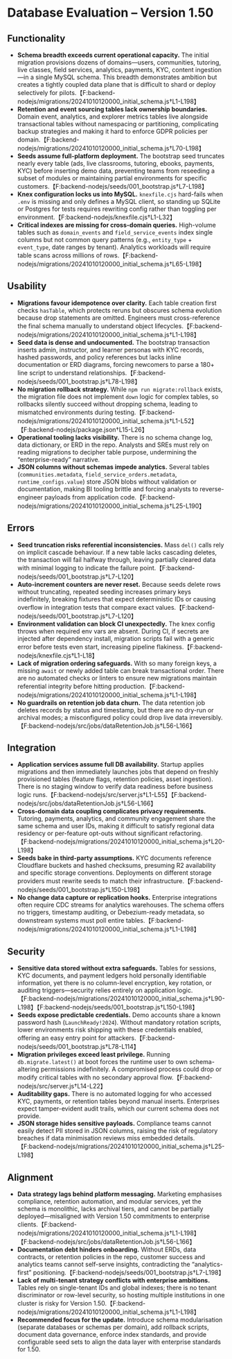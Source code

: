 # Database Evaluation – Version 1.50

## Functionality
- **Schema breadth exceeds current operational capacity.** The initial migration provisions dozens of domains—users, communities, tutoring, live classes, field services, analytics, payments, KYC, content ingestion—in a single MySQL schema. This breadth demonstrates ambition but creates a tightly coupled data plane that is difficult to shard or deploy selectively for pilots.【F:backend-nodejs/migrations/20241010120000_initial_schema.js†L1-L198】
- **Retention and event sourcing tables lack ownership boundaries.** Domain event, analytics, and explorer metrics tables live alongside transactional tables without namespacing or partitioning, complicating backup strategies and making it hard to enforce GDPR policies per domain.【F:backend-nodejs/migrations/20241010120000_initial_schema.js†L70-L198】
- **Seeds assume full-platform deployment.** The bootstrap seed truncates nearly every table (ads, live classrooms, tutoring, ebooks, payments, KYC) before inserting demo data, preventing teams from reseeding a subset of modules or maintaining partial environments for specific customers.【F:backend-nodejs/seeds/001_bootstrap.js†L7-L198】
- **Knex configuration locks us into MySQL.** `knexfile.cjs` hard-fails when `.env` is missing and only defines a MySQL client, so standing up SQLite or Postgres for tests requires rewriting config rather than toggling per environment.【F:backend-nodejs/knexfile.cjs†L1-L32】
- **Critical indexes are missing for cross-domain queries.** High-volume tables such as `domain_events` and `field_service_events` index single columns but not common query patterns (e.g., `entity_type` + `event_type`, date ranges by tenant). Analytics workloads will require table scans across millions of rows.【F:backend-nodejs/migrations/20241010120000_initial_schema.js†L65-L198】

## Usability
- **Migrations favour idempotence over clarity.** Each table creation first checks `hasTable`, which protects reruns but obscures schema evolution because drop statements are omitted. Engineers must cross-reference the final schema manually to understand object lifecycles.【F:backend-nodejs/migrations/20241010120000_initial_schema.js†L1-L198】
- **Seed data is dense and undocumented.** The bootstrap transaction inserts admin, instructor, and learner personas with KYC records, hashed passwords, and policy references but lacks inline documentation or ERD diagrams, forcing newcomers to parse a 180+ line script to understand relationships.【F:backend-nodejs/seeds/001_bootstrap.js†L78-L198】
- **No migration rollback strategy.** While `npm run migrate:rollback` exists, the migration file does not implement `down` logic for complex tables, so rollbacks silently succeed without dropping schema, leading to mismatched environments during testing.【F:backend-nodejs/migrations/20241010120000_initial_schema.js†L1-L52】【F:backend-nodejs/package.json†L15-L26】
- **Operational tooling lacks visibility.** There is no schema change log, data dictionary, or ERD in the repo. Analysts and SREs must rely on reading migrations to decipher table purpose, undermining the “enterprise-ready” narrative.
- **JSON columns without schemas impede analytics.** Several tables (`communities.metadata`, `field_service_orders.metadata`, `runtime_configs.value`) store JSON blobs without validation or documentation, making BI tooling brittle and forcing analysts to reverse-engineer payloads from application code.【F:backend-nodejs/migrations/20241010120000_initial_schema.js†L25-L190】

## Errors
- **Seed truncation risks referential inconsistencies.** Mass `del()` calls rely on implicit cascade behaviour. If a new table lacks cascading deletes, the transaction will fail halfway through, leaving partially cleared data with minimal logging to indicate the failure point.【F:backend-nodejs/seeds/001_bootstrap.js†L7-L120】
- **Auto-increment counters are never reset.** Because seeds delete rows without truncating, repeated seeding increases primary keys indefinitely, breaking fixtures that expect deterministic IDs or causing overflow in integration tests that compare exact values.【F:backend-nodejs/seeds/001_bootstrap.js†L7-L120】
- **Environment validation can block CI unexpectedly.** The knex config throws when required env vars are absent. During CI, if secrets are injected after dependency install, migration scripts fail with a generic error before tests even start, increasing pipeline flakiness.【F:backend-nodejs/knexfile.cjs†L1-L18】
- **Lack of migration ordering safeguards.** With so many foreign keys, a missing `await` or newly added table can break transactional order. There are no automated checks or linters to ensure new migrations maintain referential integrity before hitting production.【F:backend-nodejs/migrations/20241010120000_initial_schema.js†L1-L198】
- **No guardrails on retention job data churn.** The data retention job deletes records by status and timestamp, but there are no dry-run or archival modes; a misconfigured policy could drop live data irreversibly.【F:backend-nodejs/src/jobs/dataRetentionJob.js†L56-L166】

## Integration
- **Application services assume full DB availability.** Startup applies migrations and then immediately launches jobs that depend on freshly provisioned tables (feature flags, retention policies, asset ingestion). There is no staging window to verify data readiness before business logic runs.【F:backend-nodejs/src/server.js†L1-L55】【F:backend-nodejs/src/jobs/dataRetentionJob.js†L56-L166】
- **Cross-domain data coupling complicates privacy requirements.** Tutoring, payments, analytics, and community engagement share the same schema and user IDs, making it difficult to satisfy regional data residency or per-feature opt-outs without significant refactoring.【F:backend-nodejs/migrations/20241010120000_initial_schema.js†L20-L198】
- **Seeds bake in third-party assumptions.** KYC documents reference Cloudflare buckets and hashed checksums, presuming R2 availability and specific storage conventions. Deployments on different storage providers must rewrite seeds to match their infrastructure.【F:backend-nodejs/seeds/001_bootstrap.js†L150-L198】
- **No change data capture or replication hooks.** Enterprise integrations often require CDC streams for analytics warehouses. The schema offers no triggers, timestamp auditing, or Debezium-ready metadata, so downstream systems must poll entire tables.【F:backend-nodejs/migrations/20241010120000_initial_schema.js†L1-L198】

## Security
- **Sensitive data stored without extra safeguards.** Tables for sessions, KYC documents, and payment ledgers hold personally identifiable information, yet there is no column-level encryption, key rotation, or auditing triggers—security relies entirely on application logic.【F:backend-nodejs/migrations/20241010120000_initial_schema.js†L90-L198】【F:backend-nodejs/seeds/001_bootstrap.js†L150-L198】
- **Seeds expose predictable credentials.** Demo accounts share a known password hash (`LaunchReady!2024`). Without mandatory rotation scripts, lower environments risk shipping with these credentials enabled, offering an easy entry point for attackers.【F:backend-nodejs/seeds/001_bootstrap.js†L78-L114】
- **Migration privileges exceed least privilege.** Running `db.migrate.latest()` at boot forces the runtime user to own schema-altering permissions indefinitely. A compromised process could drop or modify critical tables with no secondary approval flow.【F:backend-nodejs/src/server.js†L14-L22】
- **Auditability gaps.** There is no automated logging for who accessed KYC, payments, or retention tables beyond manual inserts. Enterprises expect tamper-evident audit trails, which our current schema does not provide.
- **JSON storage hides sensitive payloads.** Compliance teams cannot easily detect PII stored in JSON columns, raising the risk of regulatory breaches if data minimisation reviews miss embedded details.【F:backend-nodejs/migrations/20241010120000_initial_schema.js†L25-L198】

## Alignment
- **Data strategy lags behind platform messaging.** Marketing emphasises compliance, retention automation, and modular services, yet the schema is monolithic, lacks archival tiers, and cannot be partially deployed—misaligned with Version 1.50 commitments to enterprise clients.【F:backend-nodejs/migrations/20241010120000_initial_schema.js†L1-L198】【F:backend-nodejs/src/jobs/dataRetentionJob.js†L56-L166】
- **Documentation debt hinders onboarding.** Without ERDs, data contracts, or retention policies in the repo, customer success and analytics teams cannot self-serve insights, contradicting the “analytics-first” positioning.【F:backend-nodejs/seeds/001_bootstrap.js†L7-L198】
- **Lack of multi-tenant strategy conflicts with enterprise ambitions.** Tables rely on single-tenant IDs and global indexes; there is no tenant discriminator or row-level security, so hosting multiple institutions in one cluster is risky for Version 1.50.【F:backend-nodejs/migrations/20241010120000_initial_schema.js†L1-L198】
- **Recommended focus for the update.** Introduce schema modularisation (separate databases or schemas per domain), add rollback scripts, document data governance, enforce index standards, and provide configurable seed sets to align the data layer with enterprise standards for 1.50.
